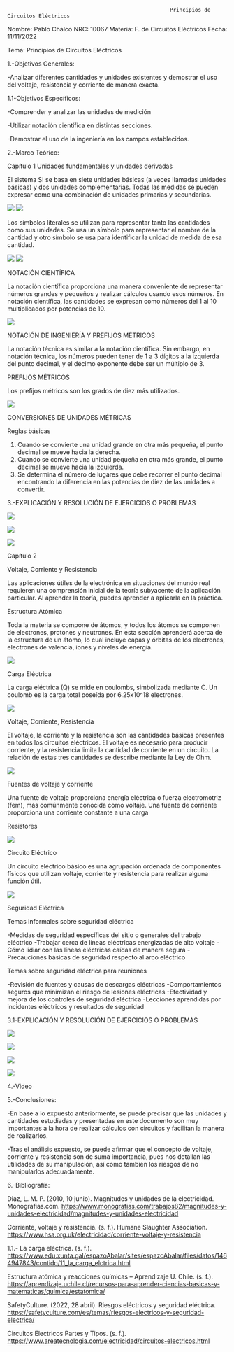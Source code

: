                                                         Principios de Circuitos Eléctricos

Nombre: Pablo Chalco   NRC: 10067  Materia: F. de Circuitos Eléctricos   Fecha: 11/11/2022  

Tema: Principios de Circuitos Eléctricos

1.-Objetivos Generales: 

-Analizar diferentes cantidades y unidades existentes y demostrar el uso del voltaje, resistencia y corriente de manera exacta.

1.1-Objetivos Específicos:

-Comprender y analizar las unidades de medición

-Utilizar notación científica en distintas secciones.

-Demostrar el uso de la ingeniería en los campos establecidos.

2.-Marco Teórico:

Capítulo 1
Unidades fundamentales y unidades derivadas

El sistema SI se basa en siete unidades básicas (a veces llamadas unidades básicas) y dos unidades complementarias. Todas las medidas se pueden expresar como una combinación de unidades primarias y secundarias.

![](https://github.com/phchalco/Tarea1/blob/main/1.png)
![](https://github.com/phchalco/Tarea1/blob/main/2.png)

Los símbolos literales se utilizan para representar tanto las cantidades como sus unidades. Se usa un símbolo para representar el nombre de la cantidad y otro símbolo se usa para identificar la unidad de medida de esa cantidad.

![](https://github.com/phchalco/Tarea1/blob/main/3.png)
![](https://github.com/phchalco/Tarea1/blob/main/4.png)

NOTACIÓN CIENTÍFICA

La notación científica proporciona una manera conveniente de representar números grandes y pequeños y realizar cálculos usando esos números. En notación científica, las cantidades se expresan como números del 1 al 10 multiplicados por potencias de 10.

![](https://github.com/phchalco/Tarea1/blob/main/5.png)

NOTACIÓN DE INGENIERÍA Y PREFIJOS MÉTRICOS

La notación técnica es similar a la notación científica. Sin embargo, en notación técnica, los números pueden tener de 1 a 3 dígitos a la izquierda del punto decimal, y el décimo exponente debe ser un múltiplo de 3.

PREFIJOS MÉTRICOS

Los prefijos métricos son los grados de diez más utilizados.

![](https://github.com/phchalco/Tarea1/blob/main/6.png)

CONVERSIONES DE UNIDADES MÉTRICAS

Reglas básicas

1. Cuando se convierte una unidad grande en otra más pequeña, el punto decimal se mueve hacia la derecha. 
2. Cuando se convierte una unidad pequeña en otra más grande, el punto decimal se mueve hacia la izquierda. 
3. Se determina el número de lugares que debe recorrer el punto decimal encontrando la diferencia en las potencias de diez de las unidades a convertir.

3.-EXPLICACIÓN Y RESOLUCIÓN DE EJERCICIOS O PROBLEMAS

![](https://github.com/phchalco/Tarea1/blob/main/Ej1.png)

![](https://github.com/phchalco/Tarea1/blob/main/Ej2.png)

![](https://github.com/phchalco/Tarea1/blob/main/Ej3.png)

Capítulo 2

Voltaje, Corriente y Resistencia

Las aplicaciones útiles de la electrónica en situaciones del mundo real requieren una comprensión inicial de la teoría subyacente de la aplicación particular. Al aprender la teoría, puedes aprender a aplicarla en la práctica.

Estructura Atómica

Toda la materia se compone de átomos, y todos los átomos se componen de electrones, protones y neutrones. En esta sección aprenderá acerca de la estructura de un átomo, lo cual incluye capas y órbitas de los electrones, electrones de valencia, iones y niveles de energía.

![](https://github.com/phchalco/Tarea1/blob/main/7.png)

Carga Eléctrica

La carga eléctrica (Q) se mide en coulombs, simbolizada mediante C. Un coulomb es la carga total poseída por 6.25x10^18 electrones.

![](https://github.com/phchalco/Tarea1/blob/main/8.png)

Voltaje, Corriente, Resistencia

El voltaje, la corriente y la resistencia son las cantidades básicas presentes en todos los circuitos eléctricos. El voltaje es necesario para producir corriente, y la resistencia limita la cantidad de corriente en un circuito. La relación de estas tres cantidades se describe mediante la Ley de Ohm.

![](https://github.com/phchalco/Tarea1/blob/main/9.png)

Fuentes de voltaje y corriente

Una fuente de voltaje proporciona energía eléctrica o fuerza electromotriz (fem), más comúnmente conocida como voltaje. Una fuente de corriente proporciona una corriente constante a una carga

Resistores

![](https://github.com/phchalco/Tarea1/blob/main/10.png)

Circuito Eléctrico 

Un circuito eléctrico básico es una agrupación ordenada de componentes físicos que utilizan voltaje, corriente y resistencia para realizar alguna función útil.

![](https://github.com/phchalco/Tarea1/blob/main/11.png)

Seguridad Eléctrica 

Temas informales sobre seguridad eléctrica 

-Medidas de seguridad específicas del sitio o generales del trabajo eléctrico 
-Trabajar cerca de líneas eléctricas energizadas de alto voltaje 
-Cómo lidiar con las líneas eléctricas caídas de manera segura 
-Precauciones básicas de seguridad respecto al arco eléctrico 

Temas sobre seguridad eléctrica para reuniones 

-Revisión de fuentes y causas de descargas eléctricas 
-Comportamientos seguros que minimizan el riesgo de lesiones eléctricas 
-Efectividad y mejora de los controles de seguridad eléctrica 
-Lecciones aprendidas por incidentes eléctricos y resultados de seguridad

3.1-EXPLICACIÓN Y RESOLUCIÓN DE EJERCICIOS O PROBLEMAS

![](https://github.com/phchalco/Tarea1/blob/main/Ej4.png)

![](https://github.com/phchalco/Tarea1/blob/main/Ej5.png)

![](https://github.com/phchalco/Tarea1/blob/main/Ej6.png)

![](https://github.com/phchalco/Tarea1/blob/main/Ej7.png)

4.-Video



5.-Conclusiones:

-En base a lo expuesto anteriormente, se puede precisar que las unidades y cantidades estudiadas y presentadas en este documento son muy importantes a la hora de realizar cálculos con circuitos y facilitan la manera de realizarlos.

-Tras el análisis expuesto, se puede afirmar que el concepto de voltaje, corriente y resistencia son de suma importancia, pues nos detallan las utilidades de su manipulación, así como también los riesgos de no manipularlos adecuadamente.

6.-Bibliografía:

Diaz, L. M. P. (2010, 10 junio). Magnitudes y unidades de la electricidad. Monografias.com. https://www.monografias.com/trabajos82/magnitudes-y-unidades-electricidad/magnitudes-y-unidades-electricidad

Corriente, voltaje y resistencia. (s. f.). Humane Slaughter Association. https://www.hsa.org.uk/electricidad/corriente-voltaje-y-resistencia

1.1.- La carga eléctrica. (s. f.). https://www.edu.xunta.gal/espazoAbalar/sites/espazoAbalar/files/datos/1464947843/contido/11_la_carga_elctrica.html

Estructura atómica y reacciones químicas – Aprendizaje U. Chile. (s. f.). https://aprendizaje.uchile.cl/recursos-para-aprender-ciencias-basicas-y-matematicas/quimica/estatomica/

SafetyCulture. (2022, 28 abril). Riesgos eléctricos y seguridad eléctrica. https://safetyculture.com/es/temas/riesgos-electricos-y-seguridad-electrica/

Circuitos Electricos Partes y Tipos. (s. f.). https://www.areatecnologia.com/electricidad/circuitos-electricos.html






